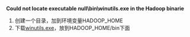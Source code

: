**Could not locate executable null\bin\winutils.exe in the Hadoop binarie**

1. 创建一个目录，加到环境变量HADOOP_HOME
2. 下载[winutils.exe](https://github.com/srccodes/hadoop-common-2.2.0-bin/blob/master/bin/winutils.exe)，放到HADOOP_HOME/bin下面


